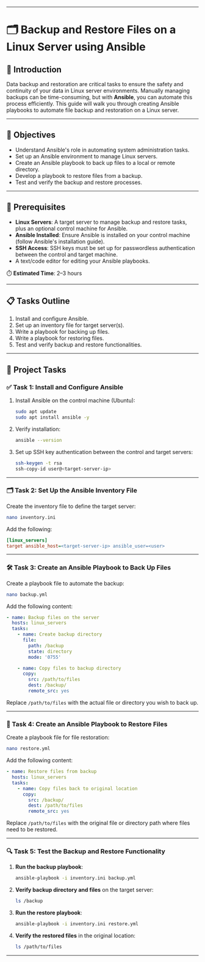 
---

# 🗂️ Backup and Restore Files on a Linux Server using Ansible

## 📘 Introduction

Data backup and restoration are critical tasks to ensure the safety and continuity of your data in Linux server environments. Manually managing backups can be time-consuming, but with **Ansible**, you can automate this process efficiently. This guide will walk you through creating Ansible playbooks to automate file backup and restoration on a Linux server.

---

## 🎯 Objectives

- Understand Ansible's role in automating system administration tasks.
- Set up an Ansible environment to manage Linux servers.
- Create an Ansible playbook to back up files to a local or remote directory.
- Develop a playbook to restore files from a backup.
- Test and verify the backup and restore processes.

---

## 🧾 Prerequisites

- **Linux Servers**: A target server to manage backup and restore tasks, plus an optional control machine for Ansible.
- **Ansible Installed**: Ensure Ansible is installed on your control machine (follow Ansible's installation guide).
- **SSH Access**: SSH keys must be set up for passwordless authentication between the control and target machine.
- A text/code editor for editing your Ansible playbooks.

⏱️ **Estimated Time**: 2–3 hours

---

## 📋 Tasks Outline

1. Install and configure Ansible.
2. Set up an inventory file for target server(s).
3. Write a playbook for backing up files.
4. Write a playbook for restoring files.
5. Test and verify backup and restore functionalities.

---

## 🚀 Project Tasks

### ✅ Task 1: Install and Configure Ansible

1. Install Ansible on the control machine (Ubuntu):

    ```bash
    sudo apt update
    sudo apt install ansible -y
    ```

2. Verify installation:

    ```bash
    ansible --version
    ```

3. Set up SSH key authentication between the control and target servers:

    ```bash
    ssh-keygen -t rsa
    ssh-copy-id user@<target-server-ip>
    ```

---

### 🗂️ Task 2: Set Up the Ansible Inventory File

Create the inventory file to define the target server:

```bash
nano inventory.ini
```

Add the following:

```ini
[linux_servers]
target ansible_host=<target-server-ip> ansible_user=<user>
```

---

### 🛠️ Task 3: Create an Ansible Playbook to Back Up Files

Create a playbook file to automate the backup:

```bash
nano backup.yml
```

Add the following content:

```yaml
- name: Backup files on the server
  hosts: linux_servers
  tasks:
    - name: Create backup directory
      file:
        path: /backup
        state: directory
        mode: '0755'

    - name: Copy files to backup directory
      copy:
        src: /path/to/files
        dest: /backup/
        remote_src: yes
```

Replace `/path/to/files` with the actual file or directory you wish to back up.

---

### 🔄 Task 4: Create an Ansible Playbook to Restore Files

Create a playbook file for file restoration:

```bash
nano restore.yml
```

Add the following content:

```yaml
- name: Restore files from backup
  hosts: linux_servers
  tasks:
    - name: Copy files back to original location
      copy:
        src: /backup/
        dest: /path/to/files
        remote_src: yes
```

Replace `/path/to/files` with the original file or directory path where files need to be restored.

---

### 🔍 Task 5: Test the Backup and Restore Functionality

1. **Run the backup playbook**:

    ```bash
    ansible-playbook -i inventory.ini backup.yml
    ```

2. **Verify backup directory and files** on the target server:

    ```bash
    ls /backup
    ```

3. **Run the restore playbook**:

    ```bash
    ansible-playbook -i inventory.ini restore.yml
    ```

4. **Verify the restored files** in the original location:

    ```bash
    ls /path/to/files
    ```

---
